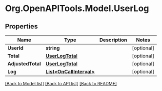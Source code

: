 # Org.OpenAPITools.Model.UserLog
## Properties

Name | Type | Description | Notes
------------ | ------------- | ------------- | -------------
**UserId** | **string** |  | [optional] 
**Total** | [**UserLogTotal**](UserLogTotal.md) |  | [optional] 
**AdjustedTotal** | [**UserLogTotal**](UserLogTotal.md) |  | [optional] 
**Log** | [**List&lt;OnCallInterval&gt;**](OnCallInterval.md) |  | [optional] 

[[Back to Model list]](../README.md#documentation-for-models) [[Back to API list]](../README.md#documentation-for-api-endpoints) [[Back to README]](../README.md)

